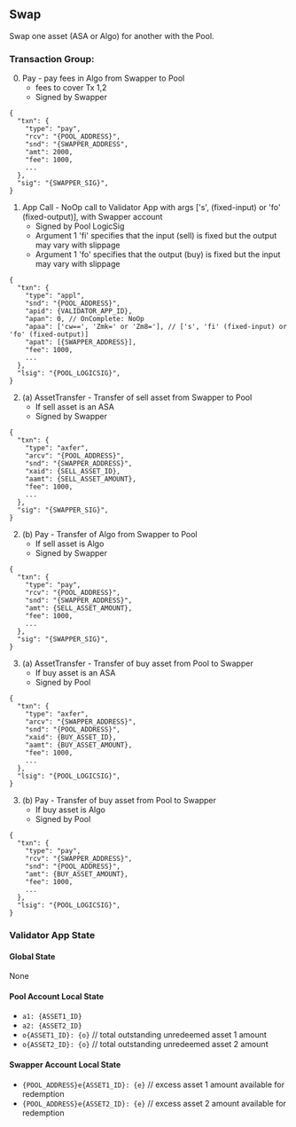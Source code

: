 ## Swap
Swap one asset (ASA or Algo) for another with the Pool.

### Transaction Group:

0. Pay - pay fees in Algo from Swapper to Pool
    - fees to cover Tx 1,2
    - Signed by Swapper
```
{
  "txn": {
    "type": "pay",
    "rcv": "{POOL_ADDRESS}",
    "snd": "{SWAPPER_ADDRESS",
    "amt": 2000,
    "fee": 1000,
    ...
  },
  "sig": "{SWAPPER_SIG}",
}
```
1. App Call - NoOp call to Validator App with args ['s', (fixed-input) or 'fo' (fixed-output)], with Swapper account
    - Signed by Pool LogicSig
    - Argument 1 'fi' specifies that the input (sell) is fixed but the output may vary with slippage
    - Argument 1 'fo' specifies that the output (buy) is fixed but the input may vary with slippage

```
{
  "txn": {
    "type": "appl",
    "snd": "{POOL_ADDRESS}",
    "apid": {VALIDATOR_APP_ID},
    "apan": 0, // OnComplete: NoOp
    "apaa": ['cw==', 'Zmk=' or 'Zm8='], // ['s', 'fi' (fixed-input) or 'fo' (fixed-output)]
    "apat": [{SWAPPER_ADDRESS}],
    "fee": 1000,
    ...
  },
  "lsig": "{POOL_LOGICSIG}",
}
```

2. (a) AssetTransfer - Transfer of sell asset from Swapper to Pool
    - If sell asset is an ASA
    - Signed by Swapper

```
{
  "txn": {
    "type": "axfer",
    "arcv": "{POOL_ADDRESS}",
    "snd": "{SWAPPER_ADDRESS}",
    "xaid": {SELL_ASSET_ID},
    "aamt": {SELL_ASSET_AMOUNT},
    "fee": 1000,
    ...
  },
  "sig": "{SWAPPER_SIG}",
}
```

2. (b) Pay - Transfer of Algo from Swapper to Pool
    - If sell asset is Algo
    - Signed by Swapper

```
{
  "txn": {
    "type": "pay",
    "rcv": "{POOL_ADDRESS}",
    "snd": "{SWAPPER_ADDRESS}",
    "amt": {SELL_ASSET_AMOUNT},
    "fee": 1000,
    ...
  },
  "sig": "{SWAPPER_SIG}",
}
```

3. (a) AssetTransfer - Transfer of buy asset from Pool to Swapper
    - If buy asset is an ASA
    - Signed by Pool

```
{
  "txn": {
    "type": "axfer",
    "arcv": "{SWAPPER_ADDRESS}",
    "snd": "{POOL_ADDRESS}",
    "xaid": {BUY_ASSET_ID},
    "aamt": {BUY_ASSET_AMOUNT},
    "fee": 1000,
    ...
  },
  "lsig": "{POOL_LOGICSIG}",
}
```

3. (b) Pay - Transfer of buy asset from Pool to Swapper
    - If buy asset is Algo
    - Signed by Pool

```
{
  "txn": {
    "type": "pay",
    "rcv": "{SWAPPER_ADDRESS}",
    "snd": "{POOL_ADDRESS}",
    "amt": {BUY_ASSET_AMOUNT},
    "fee": 1000,
    ...
  },
  "lsig": "{POOL_LOGICSIG}",
}
```



### Validator App State
#### Global State
None
#### Pool Account Local State
* `a1: {ASSET1_ID}`
* `a2: {ASSET2_ID}`
* `o{ASSET1_ID}: {o}` // total outstanding unredeemed asset 1 amount
* `o{ASSET2_ID}: {o}` // total outstanding unredeemed asset 2 amount

#### Swapper Account Local State
* `{POOL_ADDRESS}e{ASSET1_ID}: {e}` // excess asset 1 amount available for redemption
* `{POOL_ADDRESS}e{ASSET2_ID}: {e}` // excess asset 2 amount available for redemption

